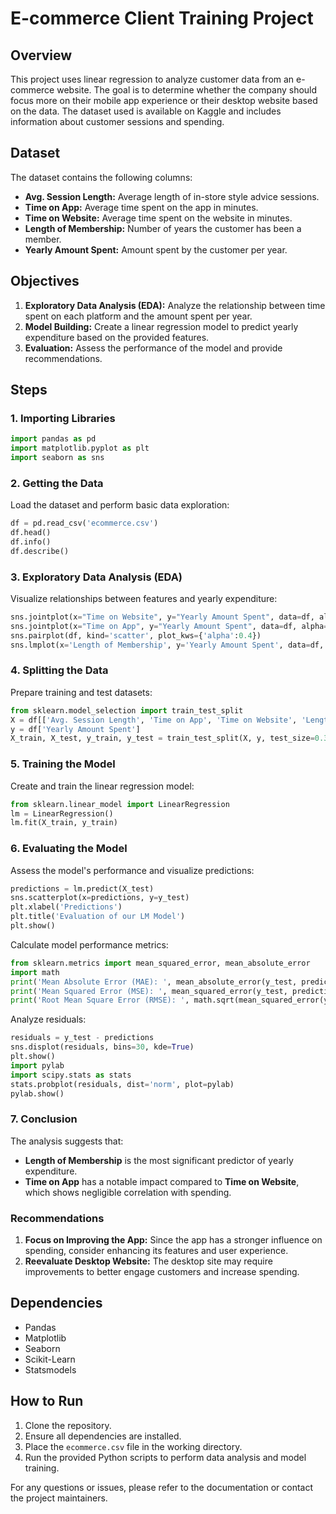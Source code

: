 # E-commerce Client Training Project

## Overview

This project uses linear regression to analyze customer data from an e-commerce website. The goal is to determine whether the company should focus more on their mobile app experience or their desktop website based on the data. The dataset used is available on Kaggle and includes information about customer sessions and spending.

## Dataset

The dataset contains the following columns:
- **Avg. Session Length:** Average length of in-store style advice sessions.
- **Time on App:** Average time spent on the app in minutes.
- **Time on Website:** Average time spent on the website in minutes.
- **Length of Membership:** Number of years the customer has been a member.
- **Yearly Amount Spent:** Amount spent by the customer per year.

## Objectives

1. **Exploratory Data Analysis (EDA):** Analyze the relationship between time spent on each platform and the amount spent per year.
2. **Model Building:** Create a linear regression model to predict yearly expenditure based on the provided features.
3. **Evaluation:** Assess the performance of the model and provide recommendations.

## Steps

### 1. Importing Libraries

```python
import pandas as pd
import matplotlib.pyplot as plt
import seaborn as sns
```

### 2. Getting the Data

Load the dataset and perform basic data exploration:
```python
df = pd.read_csv('ecommerce.csv')
df.head()
df.info()
df.describe()
```

### 3. Exploratory Data Analysis (EDA)

Visualize relationships between features and yearly expenditure:
```python
sns.jointplot(x="Time on Website", y="Yearly Amount Spent", data=df, alpha=0.5)
sns.jointplot(x="Time on App", y="Yearly Amount Spent", data=df, alpha=0.5)
sns.pairplot(df, kind='scatter', plot_kws={'alpha':0.4})
sns.lmplot(x='Length of Membership', y='Yearly Amount Spent', data=df, scatter_kws={'alpha':0.3})
```

### 4. Splitting the Data

Prepare training and test datasets:
```python
from sklearn.model_selection import train_test_split
X = df[['Avg. Session Length', 'Time on App', 'Time on Website', 'Length of Membership']]
y = df['Yearly Amount Spent']
X_train, X_test, y_train, y_test = train_test_split(X, y, test_size=0.3, random_state=42)
```

### 5. Training the Model

Create and train the linear regression model:
```python
from sklearn.linear_model import LinearRegression
lm = LinearRegression()
lm.fit(X_train, y_train)
```

### 6. Evaluating the Model

Assess the model's performance and visualize predictions:
```python
predictions = lm.predict(X_test)
sns.scatterplot(x=predictions, y=y_test)
plt.xlabel('Predictions')
plt.title('Evaluation of our LM Model')
plt.show()
```

Calculate model performance metrics:
```python
from sklearn.metrics import mean_squared_error, mean_absolute_error
import math
print('Mean Absolute Error (MAE): ', mean_absolute_error(y_test, predictions))
print('Mean Squared Error (MSE): ', mean_squared_error(y_test, predictions))
print('Root Mean Square Error (RMSE): ', math.sqrt(mean_squared_error(y_test, predictions)))
```

Analyze residuals:
```python
residuals = y_test - predictions
sns.displot(residuals, bins=30, kde=True)
plt.show()
import pylab
import scipy.stats as stats
stats.probplot(residuals, dist='norm', plot=pylab)
pylab.show()
```

### 7. Conclusion

The analysis suggests that:
- **Length of Membership** is the most significant predictor of yearly expenditure.
- **Time on App** has a notable impact compared to **Time on Website**, which shows negligible correlation with spending.

### Recommendations

1. **Focus on Improving the App:** Since the app has a stronger influence on spending, consider enhancing its features and user experience.
2. **Reevaluate Desktop Website:** The desktop site may require improvements to better engage customers and increase spending.

## Dependencies

- Pandas
- Matplotlib
- Seaborn
- Scikit-Learn
- Statsmodels

## How to Run

1. Clone the repository.
2. Ensure all dependencies are installed.
3. Place the `ecommerce.csv` file in the working directory.
4. Run the provided Python scripts to perform data analysis and model training.

For any questions or issues, please refer to the documentation or contact the project maintainers.

